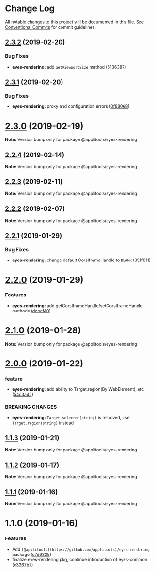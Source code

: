 # Change Log

All notable changes to this project will be documented in this file.
See [Conventional Commits](https://conventionalcommits.org) for commit guidelines.

## [2.3.2](https://github.com/applitools/eyes.sdk.javascript1/compare/@applitools/eyes-rendering@2.3.1...@applitools/eyes-rendering@2.3.2) (2019-02-20)


### Bug Fixes

* **eyes-rendering:** add `getViewportSize` method ([6136387](https://github.com/applitools/eyes.sdk.javascript1/commit/6136387))





## [2.3.1](https://github.com/applitools/eyes.sdk.javascript1/compare/@applitools/eyes-rendering@2.3.0...@applitools/eyes-rendering@2.3.1) (2019-02-20)


### Bug Fixes

* **eyes-rendering:** proxy and configuration errors ([0f88068](https://github.com/applitools/eyes.sdk.javascript1/commit/0f88068))





# [2.3.0](https://github.com/applitools/eyes.sdk.javascript1/compare/@applitools/eyes-rendering@2.2.4...@applitools/eyes-rendering@2.3.0) (2019-02-19)

**Note:** Version bump only for package @applitools/eyes-rendering





## [2.2.4](https://github.com/applitools/eyes.sdk.javascript1/compare/@applitools/eyes-rendering@2.2.3...@applitools/eyes-rendering@2.2.4) (2019-02-14)

**Note:** Version bump only for package @applitools/eyes-rendering





## [2.2.3](https://github.com/applitools/eyes.sdk.javascript1/compare/@applitools/eyes-rendering@2.2.2...@applitools/eyes-rendering@2.2.3) (2019-02-11)

**Note:** Version bump only for package @applitools/eyes-rendering






## [2.2.2](https://github.com/applitools/eyes.sdk.javascript1/compare/@applitools/eyes-rendering@2.2.1...@applitools/eyes-rendering@2.2.2) (2019-02-07)

**Note:** Version bump only for package @applitools/eyes-rendering





## [2.2.1](https://github.com/applitools/eyes.sdk.javascript1/compare/@applitools/eyes-rendering@2.2.0...@applitools/eyes-rendering@2.2.1) (2019-01-29)


### Bug Fixes

* **eyes-rendering:** change default CorsIframeHandle to `BLANK` ([391f811](https://github.com/applitools/eyes.sdk.javascript1/commit/391f811))





# [2.2.0](https://github.com/applitools/eyes.sdk.javascript1/compare/@applitools/eyes-rendering@2.1.0...@applitools/eyes-rendering@2.2.0) (2019-01-29)


### Features

* **eyes-rendering:** add getCorsIframeHandle/setCorsIframeHandle methods ([dcbcf40](https://github.com/applitools/eyes.sdk.javascript1/commit/dcbcf40))





# [2.1.0](https://github.com/applitools/eyes.sdk.javascript1/compare/@applitools/eyes-rendering@2.0.0...@applitools/eyes-rendering@2.1.0) (2019-01-28)

**Note:** Version bump only for package @applitools/eyes-rendering





# [2.0.0](https://github.com/applitools/eyes.sdk.javascript1/compare/@applitools/eyes-rendering@1.1.3...@applitools/eyes-rendering@2.0.0) (2019-01-22)


### feature

* **eyes-rendering:** add ability to Target.region(By|WebElement), etc ([54c3a45](https://github.com/applitools/eyes.sdk.javascript1/commit/54c3a45))


### BREAKING CHANGES

* **eyes-rendering:** `Target.selector(string)` is removed, use `Target.region(string)` instead





## [1.1.3](https://github.com/applitools/eyes.sdk.javascript1/compare/@applitools/eyes-rendering@1.1.2...@applitools/eyes-rendering@1.1.3) (2019-01-21)

**Note:** Version bump only for package @applitools/eyes-rendering





## [1.1.2](https://github.com/applitools/eyes.sdk.javascript1/compare/@applitools/eyes-rendering@1.1.1...@applitools/eyes-rendering@1.1.2) (2019-01-17)

**Note:** Version bump only for package @applitools/eyes-rendering





## [1.1.1](https://github.com/applitools/eyes.sdk.javascript1/compare/@applitools/eyes-rendering@1.1.0...@applitools/eyes-rendering@1.1.1) (2019-01-16)

**Note:** Version bump only for package @applitools/eyes-rendering





# 1.1.0 (2019-01-16)


### Features

* Add `[@applitools](https://github.com/applitools)/eyes-rendering` package ([c7d9325](https://github.com/applitools/eyes.sdk.javascript1/commit/c7d9325))
* finalize eyes-rendering pkg, continue introduction of eyes-common ([c3367b7](https://github.com/applitools/eyes.sdk.javascript1/commit/c3367b7))
